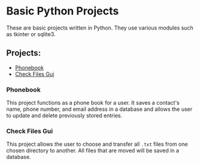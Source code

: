 # Basic Python Projects

These are basic projects written in Python. They use various modules such as tkinter or sqlite3.

## Projects:
- [Phonebook](#phonebook)
- [Check Files Gui](#check-files-gui)

### Phonebook
This project functions as a phone book for a user. It saves a contact's name, phone number, and email address in a database and allows the user to update and delete previously stored entries.

### Check Files Gui
This project allows the user to choose and transfer all `.txt` files from one chosen directory to another. All files that are moved will be saved in a database.
